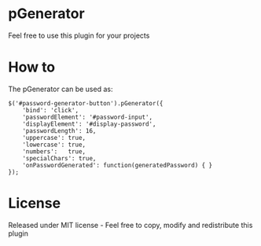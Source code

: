 pGenerator
=========
Feel free to use this plugin for your projects

How to
=========
The pGenerator can be used as:

    $('#password-generator-button').pGenerator({
        'bind': 'click',
        'passwordElement': '#password-input',
        'displayElement': '#display-password',
        'passwordLength': 16,
        'uppercase': true,
        'lowercase': true,
        'numbers':   true,
        'specialChars': true,
        'onPasswordGenerated': function(generatedPassword) { }
    });
    
License
=========
    
Released under MIT license - Feel free to copy, modify and redistribute this plugin
